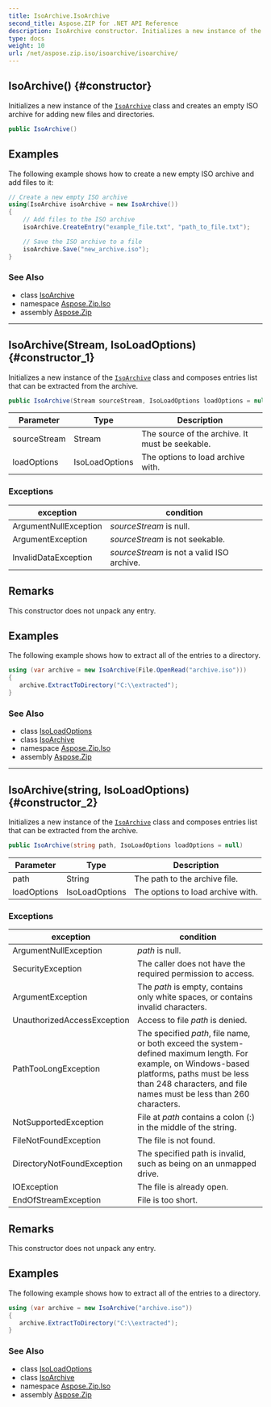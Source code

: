 ```yaml
---
title: IsoArchive.IsoArchive
second_title: Aspose.ZIP for .NET API Reference
description: IsoArchive constructor. Initializes a new instance of the IsoArchive class and creates an empty ISO archive for adding new files and directories
type: docs
weight: 10
url: /net/aspose.zip.iso/isoarchive/isoarchive/
---
```

## IsoArchive() {#constructor}

Initializes a new instance of the [`IsoArchive`](../) class and creates an empty ISO archive for adding new files and directories.

```csharp
public IsoArchive()
```

## Examples

The following example shows how to create a new empty ISO archive and add files to it:

```csharp
// Create a new empty ISO archive
using(IsoArchive isoArchive = new IsoArchive())
{
    // Add files to the ISO archive
    isoArchive.CreateEntry("example_file.txt", "path_to_file.txt");

    // Save the ISO archive to a file
    isoArchive.Save("new_archive.iso");
}
```

### See Also

* class [IsoArchive](../)
* namespace [Aspose.Zip.Iso](../../isoarchive/)
* assembly [Aspose.Zip](../../../)

---

## IsoArchive(Stream, IsoLoadOptions) {#constructor_1}

Initializes a new instance of the [`IsoArchive`](../) class and composes entries list that can be extracted from the archive.

```csharp
public IsoArchive(Stream sourceStream, IsoLoadOptions loadOptions = null)
```

| Parameter | Type | Description |
| --- | --- | --- |
| sourceStream | Stream | The source of the archive. It must be seekable. |
| loadOptions | IsoLoadOptions | The options to load archive with. |

### Exceptions

| exception | condition |
| --- | --- |
| ArgumentNullException | *sourceStream* is null. |
| ArgumentException | *sourceStream* is not seekable. |
| InvalidDataException | *sourceStream* is not a valid ISO archive. |

## Remarks

This constructor does not unpack any entry.

## Examples

The following example shows how to extract all of the entries to a directory.

```csharp
using (var archive = new IsoArchive(File.OpenRead("archive.iso")))
{ 
   archive.ExtractToDirectory("C:\\extracted");
}
```

### See Also

* class [IsoLoadOptions](../../isoloadoptions/)
* class [IsoArchive](../)
* namespace [Aspose.Zip.Iso](../../isoarchive/)
* assembly [Aspose.Zip](../../../)

---

## IsoArchive(string, IsoLoadOptions) {#constructor_2}

Initializes a new instance of the [`IsoArchive`](../) class and composes entries list that can be extracted from the archive.

```csharp
public IsoArchive(string path, IsoLoadOptions loadOptions = null)
```

| Parameter | Type | Description |
| --- | --- | --- |
| path | String | The path to the archive file. |
| loadOptions | IsoLoadOptions | The options to load archive with. |

### Exceptions

| exception | condition |
| --- | --- |
| ArgumentNullException | *path* is null. |
| SecurityException | The caller does not have the required permission to access. |
| ArgumentException | The *path* is empty, contains only white spaces, or contains invalid characters. |
| UnauthorizedAccessException | Access to file *path* is denied. |
| PathTooLongException | The specified *path*, file name, or both exceed the system-defined maximum length. For example, on Windows-based platforms, paths must be less than 248 characters, and file names must be less than 260 characters. |
| NotSupportedException | File at *path* contains a colon (:) in the middle of the string. |
| FileNotFoundException | The file is not found. |
| DirectoryNotFoundException | The specified path is invalid, such as being on an unmapped drive. |
| IOException | The file is already open. |
| EndOfStreamException | File is too short. |

## Remarks

This constructor does not unpack any entry.

## Examples

The following example shows how to extract all of the entries to a directory.

```csharp
using (var archive = new IsoArchive("archive.iso")) 
{ 
   archive.ExtractToDirectory("C:\\extracted");
}
```

### See Also

* class [IsoLoadOptions](../../isoloadoptions/)
* class [IsoArchive](../)
* namespace [Aspose.Zip.Iso](../../isoarchive/)
* assembly [Aspose.Zip](../../../)


